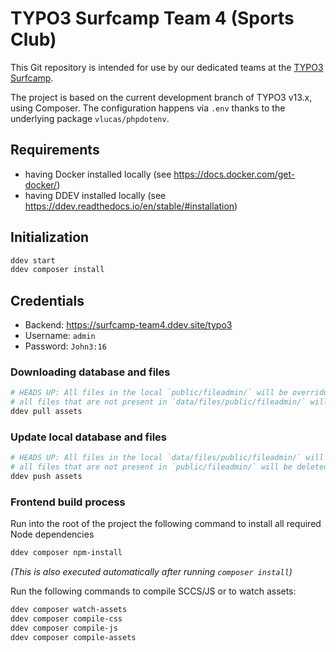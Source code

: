 # TYPO3 Surfcamp Team 4 (Sports Club)

This Git repository is intended for use by our dedicated teams at the [TYPO3 Surfcamp](https://surfcamp.typo3.com/).

The project is based on the current development branch of TYPO3 v13.x, using Composer. The configuration happens via `.env` thanks to the underlying package `vlucas/phpdotenv`.

## Requirements

* having Docker installed locally (see https://docs.docker.com/get-docker/)
* having DDEV installed locally (see https://ddev.readthedocs.io/en/stable/#installation)


## Initialization

```sh
ddev start
ddev composer install
```

## Credentials

- Backend: https://surfcamp-team4.ddev.site/typo3
- Username: `admin`
- Password: `John3:16`

### Downloading database and files

```sh
# HEADS UP: All files in the local `public/fileadmin/` will be overridden, that means:
# all files that are not present in `data/files/public/fileadmin/` will be deleted from fileadmin
ddev pull assets
```

### Update local database and files

```sh
# HEADS UP: All files in the local `data/files/public/fileadmin/` will be overridden, that means:
# all files that are not present in `public/fileadmin/` will be deleted from fileadmin
ddev push assets
```

### Frontend build process
Run into the root of the project the following command to install all required Node dependencies
```sh
ddev composer npm-install
```

_(This is also executed automatically after running `composer install`)_

Run the following commands to compile SCCS/JS or to watch assets:
```sh
ddev composer watch-assets
ddev composer compile-css
ddev composer compile-js
ddev composer compile-assets
```
